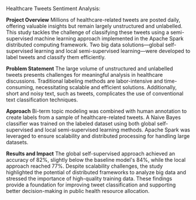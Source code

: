 Healthcare Tweets Sentiment Analysis:
   
**Project Overview**
Millions of healthcare-related tweets are posted daily, offering valuable insights but remain largely unstructured and unlabelled. This study tackles the challenge of classifying these tweets using a semi-supervised machine learning approach implemented in the Apache Spark distributed computing framework. Two big data solutions—global self-supervised learning and local semi-supervised learning—were developed to label tweets and classify them efficiently.

**Problem Statement**
The large volume of unstructured and unlabelled tweets presents challenges for meaningful analysis in healthcare discussions. Traditional labeling methods are labor-intensive and time-consuming, necessitating scalable and efficient solutions. Additionally, short and noisy text, such as tweets, complicates the use of conventional text classification techniques.

**Approach**
Bi-term topic modeling was combined with human annotation to create labels from a sample of healthcare-related tweets. A Naive Bayes classifier was trained on the labeled dataset using both global self-supervised and local semi-supervised learning methods. Apache Spark was leveraged to ensure scalability and distributed processing for handling large datasets.

**Results and Impact**
The global self-supervised approach achieved an accuracy of 82%, slightly below the baseline model's 84%, while the local approach reached 77%. Despite scalability challenges, the study highlighted the potential of distributed frameworks to analyze big data and stressed the importance of high-quality training data. These findings provide a foundation for improving tweet classification and supporting better decision-making in public health resource allocation.
